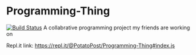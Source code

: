 # Programming-Thing
[![Build Status](https://travis-ci.com/HardWare68/Programming-Thing.svg?branch=master)](https://travis-ci.com/HardWare68/Programming-Thing)
A collabrative programming project my friends are working on

Repl.it link: https://repl.it/@PotatoPost/Programming-Thing#index.js
